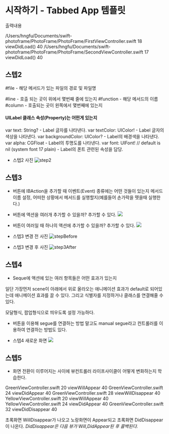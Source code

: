 # 시작하기 - Tabbed App 템플릿

출력내용

/Users/hngfu/Documents/swift-photoframe/PhotoFrame/PhotoFrame/FirstViewController.swift 18 viewDidLoad() 40
/Users/hngfu/Documents/swift-photoframe/PhotoFrame/PhotoFrame/SecondViewController.swift 17 viewDidLoad() 40

## 스텝2

#file - 해당 메서드가 있는 파일의 경로 및 파일명

#line - 호출 되는 곳이 위에서 몇번째 줄에 있는지
#function - 해당 메서드의 이름
#column - 호출되는 곳이 왼쪽에서 몇번째에 있는지 

#### UILabel 클래스 속성(Property)는 어떤게 있는지

var text: String? - Label 글자를 나타낸다.
var textColor: UIColor! - Label 글자의 색상을 나타낸다.
var backgroundColor: UIColor? - Label의 배경색을 나타낸다.
var alpha: CGFloat - Label의 투명도를 나타낸다.
var font: UIFont! // default is nil (system font 17 plain) - Label의 폰트 관련된 속성을 담당.

- 스텝2 사진
![step2](https://user-images.githubusercontent.com/38850628/49932117-98517b00-ff0b-11e8-8186-c2641baeb5e8.png)

## 스텝3

- 버튼에 IBAction을 추가할 때 이벤트(Event) 종류에는 어떤 것들이 있는지
메서드 이름 설정, 어떠한 상황에서 메서드를 실행할지(예를들어 손가락을 뗏을때 실행한다.)

- 버튼에 액션을 여러개 추가할 수 있을까? 추가할 수 있다.
![](https://user-images.githubusercontent.com/38850628/49980196-d0050500-ff95-11e8-9c8e-4ebbb9319c9a.png)

- 버튼이 여러일 때 하나의 액션에 추가할 수 있을까? 추가할 수 있다.
![](https://user-images.githubusercontent.com/38850628/49980315-528dc480-ff96-11e8-9a2d-ccc504a7a4e4.png)

- 스텝3 변경 전 사진
![stepBefore](https://user-images.githubusercontent.com/38850628/49979836-2ffaac00-ff94-11e8-8284-ecbd9bf5c499.png)

- 스텝3 변경 후 사진
![step3After](https://user-images.githubusercontent.com/38850628/49979837-2ffaac00-ff94-11e8-8627-668274c58adb.png)

## 스텝4
- Seque에 액션에 있는 여러 항목들은 어떤 효과가 있는지

일단 가장먼저 scene이 아래에서 위로 올라오는 애니메이션 효과가 default로 되어있는데 애니메이션 효과를 끌 수 있다.
그리고 식별자를 지정하거나 클래스를 연결해줄 수 있다.

모달형식, 팝업형식으로 띄우도록 설정 가능하다.

- 버튼을 이용해 segue를 연결하는 방법 말고도 manual segue라고 컨트롤러를 이용하여 연결하는 방법도 있다.

- 스텝4 새로운 화면
![](https://user-images.githubusercontent.com/38850628/49981137-d09f9a80-ff99-11e8-8b2a-c0f09478e2f6.png)

## 스텝5

- 화면 전환이 이루어지는 사이에 뷰컨트롤러 라이프사이클이 어떻게 변화하는지 학습한다.

GreenViewController.swift 20 viewWillAppear 40
GreenViewController.swift 24 viewDidAppear 40
GreenViewController.swift 28 viewWillDisappear 40
YellowViewController.swift 20 viewWillAppear 40
YellowViewController.swift 24 viewDidAppear 40
GreenViewController.swift 32 viewDidDisappear 40

초록화면 WillDisappear가 나오고 노랑화면이 Appear되고 초록화면 DidDisappear이 나온다.
*DidDisappear은 다음 뷰가 Will,DidAppear된 후 콜백된다.*

